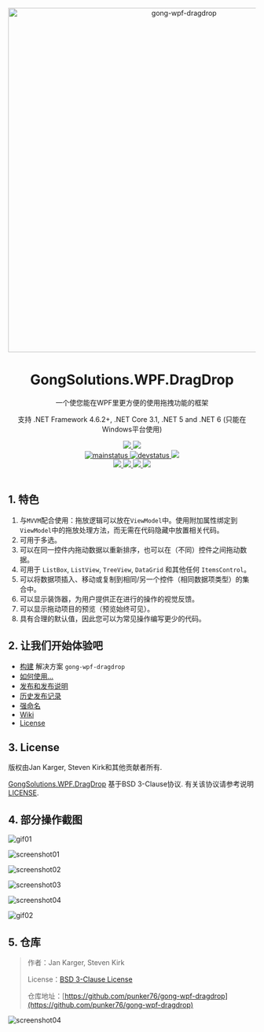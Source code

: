 <div align="center">
  <br />
  <a href="https://github.com/punker76/gong-wpf-dragdrop">
    <img alt="gong-wpf-dragdrop" width="700" heigth="142" src="https://img1.dotnet9.com/2022/04/2201.png">
  </a>
  <h1>GongSolutions.WPF.DragDrop</h1>
  <p>
    一个使您能在WPF里更方便的使用拖拽功能的框架
  </p>
  <p>
    支持 .NET Framework 4.6.2+, .NET Core 3.1, .NET 5 and .NET 6 (只能在Windows平台使用)
  </p>

  <a href="https://gitter.im/punker76/gong-wpf-dragdrop">
	  <img src="https://img.shields.io/badge/Gitter-Join%20Chat-green.svg?style=flat-square">
  </a>
  <a href="https://twitter.com/punker76">
	  <img src="https://img.shields.io/badge/twitter-%40punker76-55acee.svg?style=flat-square">
  </a>
  <br />
  <a href="https://ci.appveyor.com/project/punker76/gong-wpf-dragdrop/branch/main">
	  <img alt="mainstatus" src="https://img.shields.io/appveyor/ci/punker76/gong-wpf-dragdrop/main.svg?style=flat-square&&label=main">
  </a>
  <a href="https://ci.appveyor.com/project/punker76/gong-wpf-dragdrop/branch/develop">
	  <img alt="devstatus" src="https://img.shields.io/appveyor/ci/punker76/gong-wpf-dragdrop/develop.svg?style=flat-square&&label=develop">
  </a>
  <a href="https://github.com/punker76/gong-wpf-dragdrop/issues">
    <img src="https://img.shields.io/github/issues/punker76/gong-wpf-dragdrop.svg?style=flat-square">
  </a>
  <br />
  <a href="https://github.com/punker76/gong-wpf-dragdrop/releases/latest">
	  <img src="https://img.shields.io/github/release/punker76/gong-wpf-dragdrop.svg?style=flat-square">
  </a>
  <a href="https://www.nuget.org/packages/gong-wpf-dragdrop">
    <img src="https://img.shields.io/nuget/dt/gong-wpf-dragdrop.svg?style=flat-square">
  </a>
  <a href="https://www.nuget.org/packages/gong-wpf-dragdrop">
    <img src="https://img.shields.io/nuget/v/gong-wpf-dragdrop.svg?style=flat-square">
  </a>
  <a href="https://www.nuget.org/packages/gong-wpf-dragdrop">
    <img src="https://img.shields.io/nuget/vpre/gong-wpf-dragdrop.svg?style=flat-square&label=nuget-pre">
  </a>
  <br />
  <br />
</div>

## 1. 特色

1. 与`MVVM`配合使用：拖放逻辑可以放在`ViewModel`中。使用附加属性绑定到`ViewModel`中的拖放处理方法，而无需在代码隐藏中放置相关代码。
2. 可用于多选。
3. 可以在同一控件内拖动数据以重新排序，也可以在（不同）控件之间拖动数据。
4. 可用于 `ListBox`, `ListView`, `TreeView`, `DataGrid` 和其他任何 `ItemsControl`。
5. 可以将数据项插入、移动或复制到相同/另一个控件（相同数据项类型）的集合中。
6. 可以显示装饰器，为用户提供正在进行的操作的视觉反馈。
7. 可以显示拖动项目的预览（预览始终可见）。
8. 具有合理的默认值，因此您可以为常见操作编写更少的代码。

## 2. 让我们开始体验吧

- [构建](https://github.com/punker76/gong-wpf-dragdrop/wiki/Building) 解决方案 `gong-wpf-dragdrop`
- [如何使用...](https://github.com/punker76/gong-wpf-dragdrop/wiki/Usage)
- [发布和发布说明](https://github.com/punker76/gong-wpf-dragdrop/releases)
- [历史发布记录](https://github.com/punker76/gong-wpf-dragdrop/wiki/Release-History)
- [强命名](https://github.com/punker76/gong-wpf-dragdrop/wiki/Strong-naming)
- [Wiki](https://github.com/punker76/gong-wpf-dragdrop/wiki)
- [License](https://github.com/punker76/gong-wpf-dragdrop/blob/develop/LICENSE)

## 3. License

版权由Jan Karger, Steven Kirk和其他贡献者所有.

[GongSolutions.WPF.DragDrop](https://github.com/punker76/gong-wpf-dragdrop) 基于BSD 3-Clause协议. 有关该协议请参考说明[LICENSE](https://github.com/punker76/gong-wpf-dragdrop/blob/develop/LICENSE).

## 4. 部分操作截图

![gif01](https://img1.dotnet9.com/2022/04/2202.gif)

![screenshot01](https://img1.dotnet9.com/2022/04/2203.png)

![screenshot02](https://img1.dotnet9.com/2022/04/2204.png)

![screenshot03](https://img1.dotnet9.com/2022/04/2205.png)

![screenshot04](https://img1.dotnet9.com/2022/04/2206.png)

![gif02](https://img1.dotnet9.com/2022/04/2207.gif)

## 5. 仓库

>作者：Jan Karger, Steven Kirk
>
>License：[BSD 3-Clause License](https://github.com/punker76/gong-wpf-dragdrop/blob/develop/LICENSE)
>
>仓库地址：[https://github.com/punker76/gong-wpf-dragdrop](https://github.com/punker76/gong-wpf-dragdrop)
>

![screenshot04](https://img1.dotnet9.com/2022/04/2208.png)